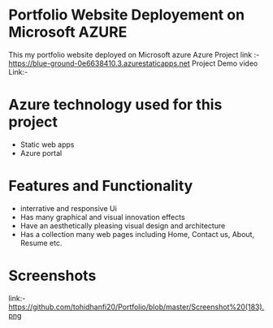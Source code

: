 # Portfolio Website Deployement on Microsoft AZURE  
This my portfolio website deployed on Microsoft azure
Azure Project link :-
https://blue-ground-0e6638410.3.azurestaticapps.net
Project Demo video Link:-


# Azure technology used for this project
  * Static web apps
  * Azure portal

# Features and Functionality

  * interrative and responsive Ui
  * Has many graphical and visual innovation effects
  * Have an aesthetically pleasing visual design and architecture
  * Has a collection many web pages including Home, Contact us, About, Resume etc.
    
# Screenshots
link:- https://github.com/tohidhanfi20/Portfolio/blob/master/Screenshot%20(183).png
